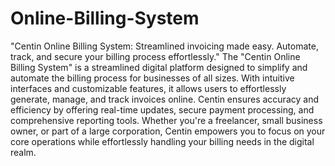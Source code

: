 # Online-Billing-System
"Centin Online Billing System: Streamlined invoicing made easy. Automate, track, and secure your billing process effortlessly."
The "Centin Online Billing System" is a streamlined digital platform designed to simplify and automate the billing process for businesses of all sizes. With intuitive interfaces and customizable features, it allows users to effortlessly generate, manage, and track invoices online. Centin ensures accuracy and efficiency by offering real-time updates, secure payment processing, and comprehensive reporting tools. Whether you're a freelancer, small business owner, or part of a large corporation, Centin empowers you to focus on your core operations while effortlessly handling your billing needs in the digital realm.
